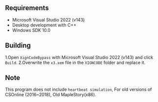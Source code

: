 ## Requirements

- Microsoft Visual Studio 2022 (v143)
- Desktop development with C++
- Windows SDK 10.0

## Building
1.Open `XignCodeBypass` with Microsoft Visual Studio 2022 (v143) and click `Build`.
2.Overwrite the `x3.xem` file in the `XIGNCODE` folder and replace it.

## Note

This program does not include `heartbeat simulation`, For old versions of CSOnline (2016~2018), Old MapleStory(x86).
